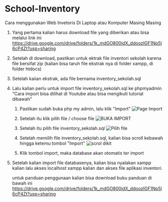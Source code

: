 # School-Inventory  

Cara menggunakan Web Invetoris Di Laptop atau Komputer Masing Masing


1.	Yang pertama kalian harus download file yang diberikan atau bisa melalui link ini https://drive.google.com/drive/folders/1k_mdGO800idX_ddoozIGF1Np5l6cP4Zt?usp=sharing

2.	Setelah di download, pastikan untuk ektrak file inventori sekolah karena file bersifat zip (kalian bisa taruh file ekstrak nya di folder xampp, di folder htdocs)

3.	Setelah kaiian ekstrak, ada file bernama inventory_sekolah.sql

4.  Lalu kalian perlu untuk import file inventory_sekolah.sql ke phpmyadmin
    "Cara import bisa dilihat di Youtube atau bisa mengikuti tutorial dibawah"
    1. Pastikan sudah buka php my admin, lalu klik "Import"
       ![Page Import](https://github.com/user-attachments/assets/662d0da9-8c96-4ebf-87e2-bd6bba131e23)
       
    2. Setelah itu klik pilih file / choose file
       ![BUKA IMPORT](https://github.com/user-attachments/assets/bc9027bf-c02d-4dfd-acda-6380c4abc8a0)

    3. Setelah itu pilih file inventory_sekolah.sql
       ![Pilih file](https://github.com/user-attachments/assets/17797a7a-6d2f-42ef-9bf1-f70f6cffe481)

    4. Setelah memilih file inventory_sekolah.sql, kalian bisa scroll kebawah hingga ketemu tombol "Import"
       ![scrol dikit](https://github.com/user-attachments/assets/4aeac1aa-248e-4942-b15b-6c68bf8607f4)

    5. Klik tombol import, maka database akan otomatis ter import

5. Setelah kalian import file databasenya, kalian bisa nyalakan xampp kalian lalu akses localhost xampp kalian dan akses file aplikasi inventori.

   untuk panduan penggunaan kalian bisa download buku panduan di bawah ini
   https://drive.google.com/drive/folders/1k_mdGO800idX_ddoozIGF1Np5l6cP4Zt?usp=sharing


       


